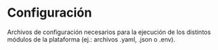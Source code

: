 # Configuración

Archivos de configuración necesarios para la ejecución de los distintos módulos de la plataforma (ej.: archivos .yaml, .json o .env).

